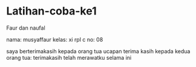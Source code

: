 # Latihan-coba-ke1
Faur dan naufal


nama: musyaffaur
kelas: xi rpl c
no: 08

saya berterimakasih kepada orang tua
ucapan terima kasih kepada kedua orang tua: terimakasih telah merawatku selama ini
